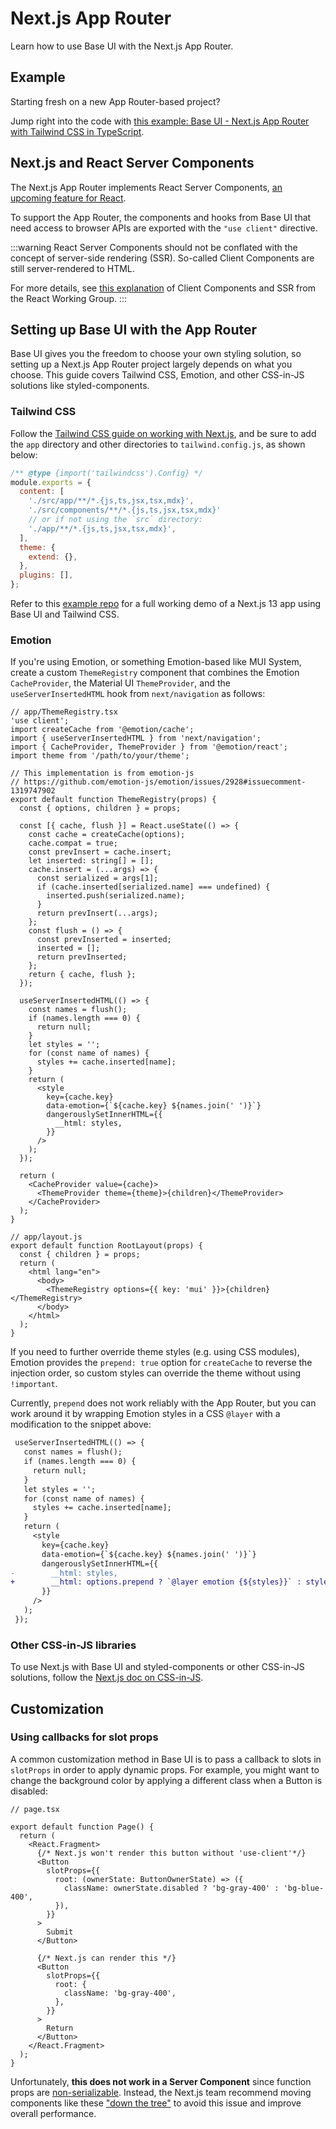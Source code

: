 # Next.js App Router

<p class="description">Learn how to use Base UI with the Next.js App Router.</p>

## Example

Starting fresh on a new App Router-based project?

Jump right into the code with [this example: Base UI - Next.js App Router with Tailwind CSS in TypeScript](https://github.com/mui/material-ui/tree/master/examples/base-ui-nextjs-tailwind-ts).

## Next.js and React Server Components

The Next.js App Router implements React Server Components, [an upcoming feature for React](https://github.com/reactjs/rfcs/blob/main/text/0227-server-module-conventions.md).

To support the App Router, the components and hooks from Base UI that need access to browser APIs are exported with the `"use client"` directive.

:::warning
React Server Components should not be conflated with the concept of server-side rendering (SSR).
So-called Client Components are still server-rendered to HTML.

For more details, see [this explanation](https://github.com/reactwg/server-components/discussions/4) of Client Components and SSR from the React Working Group.
:::

## Setting up Base UI with the App Router

Base UI gives you the freedom to choose your own styling solution, so setting up a Next.js App Router project largely depends on what you choose.
This guide covers Tailwind CSS, Emotion, and other CSS-in-JS solutions like styled-components.

### Tailwind CSS

Follow the [Tailwind CSS guide on working with Next.js](https://tailwindcss.com/docs/guides/nextjs), and be sure to add the `app` directory and other directories to `tailwind.config.js`, as shown below:

```js
/** @type {import('tailwindcss').Config} */
module.exports = {
  content: [
    './src/app/**/*.{js,ts,jsx,tsx,mdx}',
    './src/components/**/*.{js,ts,jsx,tsx,mdx}'
    // or if not using the `src` directory:
    './app/**/*.{js,ts,jsx,tsx,mdx}',
  ],
  theme: {
    extend: {},
  },
  plugins: [],
};
```

Refer to this [example repo](https://github.com/mui/material-ui/tree/master/examples/base-ui-nextjs-tailwind-ts) for a full working demo of a Next.js 13 app using Base UI and Tailwind CSS.

### Emotion

If you're using Emotion, or something Emotion-based like MUI System, create a custom `ThemeRegistry` component that combines the Emotion `CacheProvider`, the Material UI `ThemeProvider`, and the `useServerInsertedHTML` hook from `next/navigation` as follows:

```tsx
// app/ThemeRegistry.tsx
'use client';
import createCache from '@emotion/cache';
import { useServerInsertedHTML } from 'next/navigation';
import { CacheProvider, ThemeProvider } from '@emotion/react';
import theme from '/path/to/your/theme';

// This implementation is from emotion-js
// https://github.com/emotion-js/emotion/issues/2928#issuecomment-1319747902
export default function ThemeRegistry(props) {
  const { options, children } = props;

  const [{ cache, flush }] = React.useState(() => {
    const cache = createCache(options);
    cache.compat = true;
    const prevInsert = cache.insert;
    let inserted: string[] = [];
    cache.insert = (...args) => {
      const serialized = args[1];
      if (cache.inserted[serialized.name] === undefined) {
        inserted.push(serialized.name);
      }
      return prevInsert(...args);
    };
    const flush = () => {
      const prevInserted = inserted;
      inserted = [];
      return prevInserted;
    };
    return { cache, flush };
  });

  useServerInsertedHTML(() => {
    const names = flush();
    if (names.length === 0) {
      return null;
    }
    let styles = '';
    for (const name of names) {
      styles += cache.inserted[name];
    }
    return (
      <style
        key={cache.key}
        data-emotion={`${cache.key} ${names.join(' ')}`}
        dangerouslySetInnerHTML={{
          __html: styles,
        }}
      />
    );
  });

  return (
    <CacheProvider value={cache}>
      <ThemeProvider theme={theme}>{children}</ThemeProvider>
    </CacheProvider>
  );
}

// app/layout.js
export default function RootLayout(props) {
  const { children } = props;
  return (
    <html lang="en">
      <body>
        <ThemeRegistry options={{ key: 'mui' }}>{children}</ThemeRegistry>
      </body>
    </html>
  );
}
```

If you need to further override theme styles (e.g. using CSS modules), Emotion provides the `prepend: true` option for `createCache` to reverse the injection order, so custom styles can override the theme without using `!important`.

Currently, `prepend` does not work reliably with the App Router, but you can work around it by wrapping Emotion styles in a CSS `@layer` with a modification to the snippet above:

```diff
 useServerInsertedHTML(() => {
   const names = flush();
   if (names.length === 0) {
     return null;
   }
   let styles = '';
   for (const name of names) {
     styles += cache.inserted[name];
   }
   return (
     <style
       key={cache.key}
       data-emotion={`${cache.key} ${names.join(' ')}`}
       dangerouslySetInnerHTML={{
-        __html: styles,
+        __html: options.prepend ? `@layer emotion {${styles}}` : styles,
       }}
     />
   );
 });
```

### Other CSS-in-JS libraries

To use Next.js with Base UI and styled-components or other CSS-in-JS solutions, follow the [Next.js doc on CSS-in-JS](https://nextjs.org/docs/app/building-your-application/styling/css-in-js).

## Customization

### Using callbacks for slot props

A common customization method in Base UI is to pass a callback to slots in `slotProps` in order to apply dynamic props. For example, you might want to change the background color by applying a different class when a Button is disabled:

```tsx
// page.tsx

export default function Page() {
  return (
    <React.Fragment>
      {/* Next.js won't render this button without 'use-client'*/}
      <Button
        slotProps={{
          root: (ownerState: ButtonOwnerState) => ({
            className: ownerState.disabled ? 'bg-gray-400' : 'bg-blue-400',
          }),
        }}
      >
        Submit
      </Button>

      {/* Next.js can render this */}
      <Button
        slotProps={{
          root: {
            className: 'bg-gray-400',
          },
        }}
      >
        Return
      </Button>
    </React.Fragment>
  );
}
```

Unfortunately, **this does not work in a Server Component** since function props are [non-serializable](https://nextjs.org/docs/app/building-your-application/rendering/composition-patterns#passing-props-from-server-to-client-components-serialization).
Instead, the Next.js team recommend moving components like these ["down the tree"](https://nextjs.org/docs/app/building-your-application/rendering/composition-patterns#moving-client-components-down-the-tree) to avoid this issue and improve overall performance.
